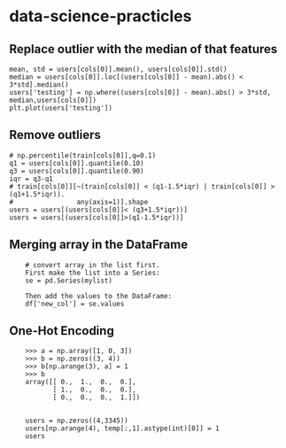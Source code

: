 # data-science-practicles

## Replace outlier with the median of that features
    mean, std = users[cols[0]].mean(), users[cols[0]].std()
    median = users[cols[0]].loc[(users[cols[0]] - mean).abs() < 3*std].median()
    users['testing'] = np.where((users[cols[0]] - mean).abs() > 3*std, median,users[cols[0]])
    plt.plot(users['testing'])
    
    
## Remove outliers
    # np.percentile(train[cols[0]],q=0.1)
    q1 = users[cols[0]].quantile(0.10)
    q3 = users[cols[0]].quantile(0.90)
    iqr = q3-q1
    # train[cols[0]][~(train[cols[0]] < (q1-1.5*iqr) | train[cols[0]] > (q1+1.5*iqr)).
    #                any(axis=1)].shape
    users = users[(users[cols[0]]< (q3+1.5*iqr))]
    users = users[(users[cols[0]]>(q1-1.5*iqr))]



## Merging array in the DataFrame
        # convert array in the list first.
        First make the list into a Series:
        se = pd.Series(mylist)
        
        Then add the values to the DataFrame:
        df['new_col'] = se.values


## One-Hot Encoding
        >>> a = np.array([1, 0, 3])
        >>> b = np.zeros((3, 4))
        >>> b[np.arange(3), a] = 1
        >>> b
        array([[ 0.,  1.,  0.,  0.],
               [ 1.,  0.,  0.,  0.],
               [ 0.,  0.,  0.,  1.]])
               
               
        users = np.zeros((4,3345))
        users[np.arange(4), temp[:,1].astype(int)[0]] = 1 
        users
